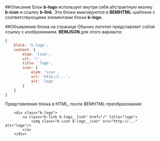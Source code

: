 ##Описание
Блок **b-logo** использует внутри себя абстрактную иконку **b-icon** и ссылку **b-link**.
Эти блоки миксируются в **BEMHTML**-шаблоне с соответствующими элементами блока **b-logo**.

##Объявление блока на странице
Обычно логотип представляет собой ссылку с изображением. **BEMJSON** для этого варианта:

```js
{
    block: 'b-logo',
    content: {
        elem: 'link',
        url: '/',
        title: 'logo',
        icon: {
            elem: 'icon',
            url: 'http://...',
            alt: 'logo'
        }
    }
}
```
Представление блока в HTML, после BEMHTML-преобразования:   

```
    <div class="b-logo">
        <a class="b-link b-logo__link" href="/" title="logo">
            <img class="b-icon b-logo__icon" src="http://..." alt="logo"/>
        </a>
    </div>
```


